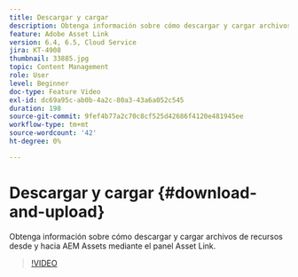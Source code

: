```yaml
---
title: Descargar y cargar
description: Obtenga información sobre cómo descargar y cargar archivos de recursos desde y hacia AEM Assets mediante el panel Asset Link.
feature: Adobe Asset Link
version: 6.4, 6.5, Cloud Service
jira: KT-4908
thumbnail: 33885.jpg
topic: Content Management
role: User
level: Beginner
doc-type: Feature Video
exl-id: dc69a95c-ab0b-4a2c-80a3-43a6a052c545
duration: 198
source-git-commit: 9fef4b77a2c70c8cf525d42686f4120e481945ee
workflow-type: tm+mt
source-wordcount: '42'
ht-degree: 0%

---
```


# Descargar y cargar {#download-and-upload}

Obtenga información sobre cómo descargar y cargar archivos de recursos desde y hacia AEM Assets mediante el panel Asset Link.

>[!VIDEO](https://video.tv.adobe.com/v/33885?quality=12&learn=on)

